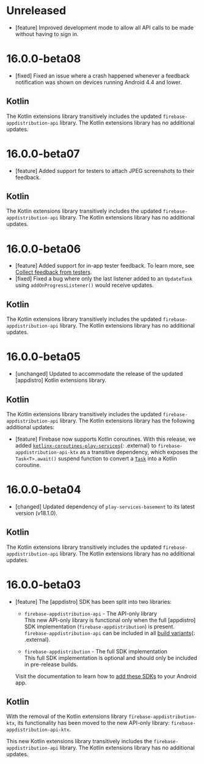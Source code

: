 # Unreleased
* [feature] Improved development mode to allow all API calls to be made without having to sign in.

# 16.0.0-beta08
* [fixed] Fixed an issue where a crash happened whenever a feedback
  notification was shown on devices running Android 4.4 and lower.


## Kotlin
The Kotlin extensions library transitively includes the updated
`firebase-appdistribution-api` library. The Kotlin extensions library has no
additional updates.

# 16.0.0-beta07
* [feature] Added support for testers to attach JPEG screenshots to their
  feedback.


## Kotlin
The Kotlin extensions library transitively includes the updated
`firebase-appdistribution-api` library. The Kotlin extensions library has no
additional updates.

# 16.0.0-beta06
* [feature] Added support for in-app tester feedback. To learn more, see
  [Collect feedback from testers](/docs/app-distribution/collect-feedback-from-testers?platform=android).
* [fixed] Fixed a bug where only the last listener added to an `UpdateTask`
  using `addOnProgressListener()` would receive updates.


## Kotlin
The Kotlin extensions library transitively includes the updated
`firebase-appdistribution-api` library. The Kotlin extensions library has no additional
updates.

# 16.0.0-beta05
* [unchanged] Updated to accommodate the release of the updated
  [appdistro] Kotlin extensions library.


## Kotlin
The Kotlin extensions library transitively includes the updated
  `firebase-appdistribution-api` library. The Kotlin extensions library has
  the following additional updates:

* [feature] Firebase now supports Kotlin coroutines.
  With this release, we added
  [`kotlinx-coroutines-play-services`](https://kotlinlang.org/api/kotlinx.coroutines/kotlinx-coroutines-play-services/){: .external}
  to `firebase-appdistribution-api-ktx` as a transitive dependency, which
  exposes the `Task<T>.await()` suspend function to convert a
  [`Task`](https://developers.google.com/android/guides/tasks)
  into a Kotlin coroutine.

# 16.0.0-beta04
* [changed] Updated dependency of `play-services-basement` to its latest
  version (v18.1.0).


## Kotlin
The Kotlin extensions library transitively includes the updated
`firebase-appdistribution-api` library. The Kotlin extensions library has no
additional updates.

# 16.0.0-beta03
* [feature] The [appdistro] SDK has been split into two libraries:

  * `firebase-appdistribution-api` - The API-only library<br>
    This new API-only library is functional only when the full
    [appdistro] SDK implementation (`firebase-appdistribution`) is present.
    `firebase-appdistribution-api` can be included in all
    [build variants](https://developer.android.com/studio/build/build-variants){: .external}.

  * `firebase-appdistribution` - The full SDK implementation<br>
    This full SDK implementation is optional and should only be included in
    pre-release builds.

  Visit the documentation to learn how to
  [add these SDKs](/docs/app-distribution/set-up-alerts?platform=android#add-appdistro)
  to your Android app.


## Kotlin
With the removal of the Kotlin extensions library
`firebase-appdistribution-ktx`, its functionality has been moved to the new
API-only library: `firebase-appdistribution-api-ktx`.

This new Kotlin extensions library transitively includes the
`firebase-appdistribution-api` library. The Kotlin extensions library has no
additional updates.
